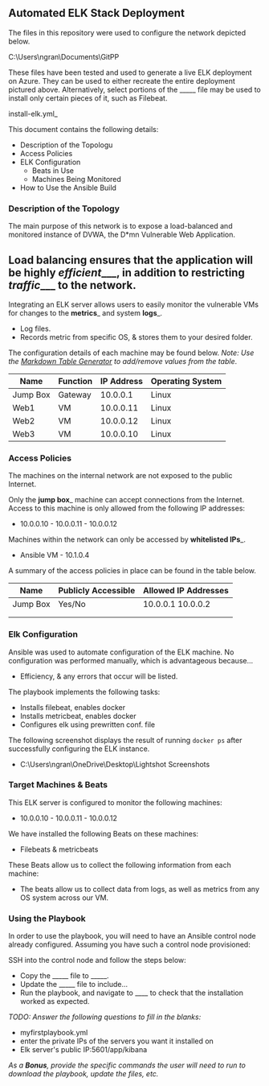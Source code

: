 ## Automated ELK Stack Deployment

The files in this repository were used to configure the network depicted below.

C:\Users\ngran\Documents\GitPP

These files have been tested and used to generate a live ELK deployment on Azure. They can be used to either recreate the entire deployment pictured above. Alternatively, select portions of the _____ file may be used to install only certain pieces of it, such as Filebeat.

install-elk.yml_

This document contains the following details:
- Description of the Topologu
- Access Policies
- ELK Configuration
  - Beats in Use
  - Machines Being Monitored
- How to Use the Ansible Build


### Description of the Topology

The main purpose of this network is to expose a load-balanced and monitored instance of DVWA, the D*mn Vulnerable Web Application.

Load balancing ensures that the application will be highly _efficient____, in addition to restricting _traffic____ to the network.
- 

Integrating an ELK server allows users to easily monitor the vulnerable VMs for changes to the __metrics___ and system __logs___.
- Log files.
- Records metric from specific OS, & stores them to your desired folder.

The configuration details of each machine may be found below.
_Note: Use the [Markdown Table Generator](http://www.tablesgenerator.com/markdown_tables) to add/remove values from the table_.

| Name     | Function | IP Address | Operating System |
|----------|----------|------------|------------------|
| Jump Box | Gateway  | 10.0.0.1   | Linux            |
| Web1     |     VM   | 10.0.0.11  | Linux            |
| Web2     |     VM   | 10.0.0.12  | Linux            |
| Web3     |     VM   | 10.0.0.10  | Linux            |

### Access Policies

The machines on the internal network are not exposed to the public Internet. 

Only the __jump box___ machine can accept connections from the Internet. Access to this machine is only allowed from the following IP addresses:
- 10.0.0.10 - 10.0.0.11 - 10.0.0.12

Machines within the network can only be accessed by __whitelisted IPs___.
- Ansible VM - 10.1.0.4

A summary of the access policies in place can be found in the table below.

| Name     | Publicly Accessible | Allowed IP Addresses |
|----------|---------------------|----------------------|
| Jump Box | Yes/No              | 10.0.0.1 10.0.0.2    |
|          |                     |                      |
|          |                     |                      |

### Elk Configuration

Ansible was used to automate configuration of the ELK machine. No configuration was performed manually, which is advantageous because...
- Efficiency, & any errors that occur will be listed.

The playbook implements the following tasks:
- Installs filebeat, enables docker
- Installs metricbeat, enables docker
- Configures elk using prewritten conf. file

The following screenshot displays the result of running `docker ps` after successfully configuring the ELK instance.

- C:\Users\ngran\OneDrive\Desktop\Lightshot Screenshots

### Target Machines & Beats
This ELK server is configured to monitor the following machines:
- 10.0.0.10 - 10.0.0.11 - 10.0.0.12

We have installed the following Beats on these machines:
- Filebeats & metricbeats

These Beats allow us to collect the following information from each machine:
- The beats allow us to collect data from logs, as well as metrics from any OS system across our VM.

### Using the Playbook
In order to use the playbook, you will need to have an Ansible control node already configured. Assuming you have such a control node provisioned: 

SSH into the control node and follow the steps below:
- Copy the _____ file to _____.
- Update the _____ file to include...
- Run the playbook, and navigate to ____ to check that the installation worked as expected.

_TODO: Answer the following questions to fill in the blanks:_
- myfirstplaybook.yml
- enter the private IPs of the servers you want it installed on
- Elk server's public IP:5601/app/kibana

_As a **Bonus**, provide the specific commands the user will need to run to download the playbook, update the files, etc._
